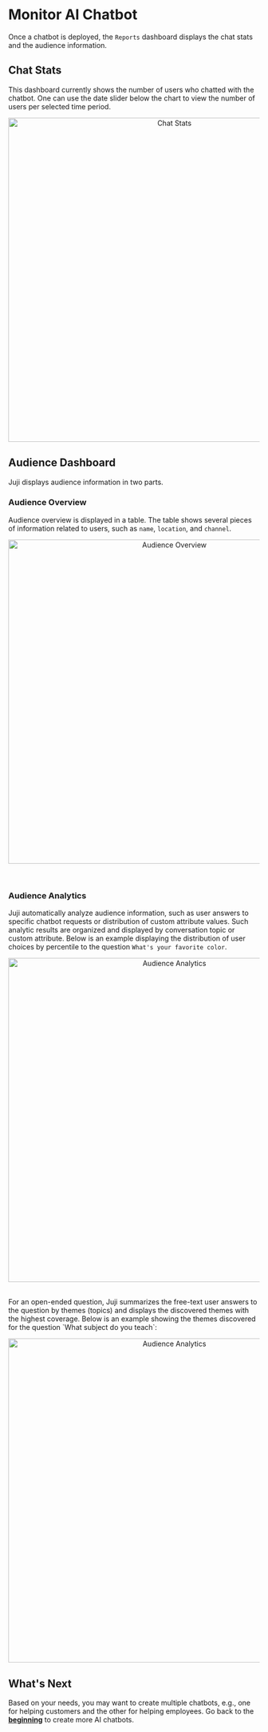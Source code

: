 
# **Monitor AI Chatbot**

Once a chatbot is deployed, the `Reports` dashboard displays the chat
stats and the audience information.

## **Chat Stats**

This dashboard currently shows the number of users who chatted with
the chatbot. One can use the date slider below the chart to view the
number of users per selected time period.

<p align="center"><img src="/img/Report-Overview.png" alt="Chat Stats" width="650"/></p>

## **Audience Dashboard**

Juji displays audience information in two parts.

### Audience Overview

Audience overview is displayed in a table. The table shows several
pieces of information related to users, such as `name`, `location`,
and `channel`.

<p align="center"><img src="/img/Report-Audience.png" alt="Audience Overview" width="650"/></p>

<br>

### Audience Analytics

Juji automatically analyze audience information, such as user answers
to specific chatbot requests or distribution of custom attribute
values. Such analytic results are organized and displayed by
conversation topic or custom attribute. Below is an example displaying
the distribution of user choices by percentile to the question `What's your
favorite color`.

<p align="center"><img src="/img/audience-analytics-piechart.png"
alt="Audience Analytics" width="650"/></p>

<br>
For an open-ended question, Juji summarizes the free-text user answers
to the question by themes (topics) and displays the discovered themes
with the highest coverage. Below is an example showing the themes
discovered for the question `What subject do you teach`:

<p align="center"><img src="/img/audience-analytics-text.png"
alt="Audience Analytics" width="650"/></p>


## **What's Next**

Based on your needs, you may want to create multiple chatbots, e.g.,
one for helping customers and the other for helping employees. Go back
to the [**beginning**](index.md) to create more AI chatbots.

